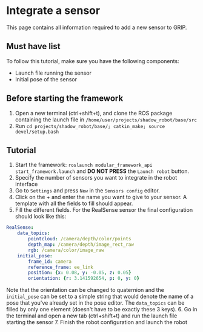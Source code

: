 # Integrate a sensor
This page contains all information required to add a new sensor to GRIP.

## Must have list
To follow this tutorial, make sure you have the following components:
- Launch file running the sensor
- Initial pose of the sensor

## Before starting the framework
1. Open a new terminal (ctrl+shift+t), and clone the ROS package containing the launch file in `/home/user/projects/shadow_robot/base/src`
2. Run `cd projects/shadow_robot/base/; catkin_make; source devel/setup.bash`

## Tutorial
1. Start the framework: `roslaunch modular_framework_api start_framework.launch` and **DO NOT PRESS** the `Launch robot` button.
2. Specify the number of sensors you want to integrate in the robot interface
3. Go to `Settings` and press `New` in the `Sensors config` editor.
4. Click on the + and enter the name you want to give to your sensor. A template with all the fields to fill should appear.
5. Fill the different fields. For the RealSense sensor the final configuration should look like this:
```yaml
RealSense:
    data_topics:
        pointcloud: /camera/depth/color/points
        depth_map: /camera/depth/image_rect_raw
        rgb: /camera/color/image_raw
    initial_pose:
        frame_id: camera
        reference_frame: ee_link
        position: {x: 0.08, y: -0.05, z: 0.05}
        orientation: {r: 3.141592654, p: 0, y: 0}
```
Note that the orientation can be changed to quaternion and the `initial_pose` can be set to a simple string that would denote the name of a pose that you've already set in the pose editor. The `data_topics` can be filled by only one element (doesn't have to be exactly these 3 keys).
6. Go in the terminal and open a new tab (ctrl+shift+t) and run the launch file starting the sensor
7. Finish the robot configuration and launch the robot
